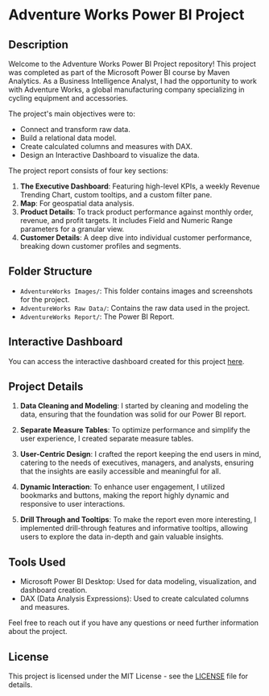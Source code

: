 # Adventure Works Power BI Project

## Description

Welcome to the Adventure Works Power BI Project repository! This project was completed as part of the Microsoft Power BI course by Maven Analytics. As a Business Intelligence Analyst, I had the opportunity to work with Adventure Works, a global manufacturing company specializing in cycling equipment and accessories.

The project's main objectives were to:
- Connect and transform raw data.
- Build a relational data model.
- Create calculated columns and measures with DAX.
- Design an Interactive Dashboard to visualize the data.

The project report consists of four key sections:
1. **The Executive Dashboard**: Featuring high-level KPIs, a weekly Revenue Trending Chart, custom tooltips, and a custom filter pane.
2. **Map**: For geospatial data analysis.
3. **Product Details**: To track product performance against monthly order, revenue, and profit targets. It includes Field and Numeric Range parameters for a granular view.
4. **Customer Details**: A deep dive into individual customer performance, breaking down customer profiles and segments.

## Folder Structure

- `AdventureWorks Images/`: This folder contains images and screenshots for the project.
- `AdventureWorks Raw Data/`: Contains the raw data used in the project.
- `AdventureWorks Report/`: The Power BI Report.

## Interactive Dashboard

You can access the interactive dashboard created for this project [here](https://app.powerbi.com/view?r=eyJrIjoiMmY5NjU5NmItOGFiNS00OTVkLTg1NTYtYTkwMmNkZGU4NDZiIiwidCI6ImRmODY3OWNkLWE4MGUtNDVkOC05OWFjLWM4M2VkN2ZmOTVhMCJ9).

## Project Details

1. **Data Cleaning and Modeling**: I started by cleaning and modeling the data, ensuring that the foundation was solid for our Power BI report.

2. **Separate Measure Tables**: To optimize performance and simplify the user experience, I created separate measure tables.

3. **User-Centric Design**: I crafted the report keeping the end users in mind, catering to the needs of executives, managers, and analysts, ensuring that the insights are easily accessible and meaningful for all.

4. **Dynamic Interaction**: To enhance user engagement, I utilized bookmarks and buttons, making the report highly dynamic and responsive to user interactions.

5. **Drill Through and Tooltips**: To make the report even more interesting, I implemented drill-through features and informative tooltips, allowing users to explore the data in-depth and gain valuable insights.
   
## Tools Used

- Microsoft Power BI Desktop: Used for data modeling, visualization, and dashboard creation.
- DAX (Data Analysis Expressions): Used to create calculated columns and measures.


Feel free to reach out if you have any questions or need further information about the project.

## License

This project is licensed under the MIT License - see the [LICENSE](LICENSE) file for details.
